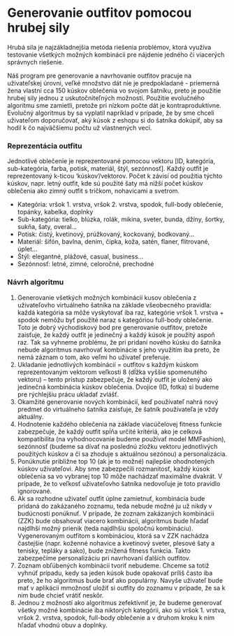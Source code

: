 # Generovanie outfitov pomocou hrubej sily #

Hrubá sila je najzákladnejšia metóda riešenia problémov, ktorá využíva testovanie všetkých možných kombinácii pre nájdenie jedného či viacerých správnych riešenie. 

Náš program pre generovanie a navrhovanie outfitov pracuje na uživateľskej úrovni, veľké množstvo dát nie je predpokladané - priemerná žena vlastní cca 150 kúskov oblečenia vo svojom šatníku, preto je použitie hrubej sily jednou z uskutočniteľných možností. Použitie evolučného algoritmu sme zamietli, pretože pri nízkom počte dát je kontraproduktívne. Evolučný algoritmus by sa vyplatil napríklad v prípade, že by sme chceli uživateľom doporučovať, aký kúsok z eshopu si do šatníka dokúpiť, aby sa hodil k čo najväčšiemu počtu už vlastnených vecí. 

### Reprezentácia outfitu ###
Jednotlivé oblečenie je reprezentované pomocou vektoru [ID, kategória, sub-kategória, farba, potisk, materiál, štýl, sezónnosť]. 
Každý outfit je reprezentovaný k-ticou ‘kúskov’/vektorov. Počet k závisí od použitia týchto kúskov, napr. letný outfit, kde sú použité šaty má nižší počet kúskov oblečenia ako zimný outfit s tričkom, nohavicami a svetrom.
- Kategória: vršok 1. vrstva, vršok 2. vrstva, spodok, full-body oblečenie, topánky, kabelka, doplnky
- Sub-kategória: tielko, blúzka, rolák, mikina, sveter, bunda, džíny, šortky, sukňa, šaty, overal…
- Potisk: čistý, kvetinový, prúžkovaný, kockovaný, bodkovaný…
- Materiál: šifón, bavlna, denim, čipka, koža, satén, flaner, flitrované, úplet…
- Štýl: elegantné, plážové, casual, business…
- Sezónnosť: letné, zimné, celoročné, prechodné

### Návrh algoritmu ###
1. Generovanie všetkých možných kombinácií kusov oblečenia z uživateľovho virtuálneho šatníka na základe všeobecného pravidla: každá kategória sa môže vyskytovať iba raz, kategórie vršok 1. vrstva + spodok nemôžu byť použité naraz s kategóriou full-body oblečenie.
Toto je dobrý východiskový bod pre generovanie outfitov, pretože zaisťuje, že každý outfit je jedinečný a každý kúsok je použitý aspoň raz. 
Tak sa vyhneme problému, že pri pridaní nového kúsku do šatníka nebude algoritmus navrhovať kombinácie s jeho využitím iba preto, že nemá záznam o tom, ako veľmi ho uživateľ preferuje.
2. Ukladanie jednotlivých kombinácií = outfitov s každým kúskom reprezentovaným vektorom veľkosti 8 (dĺžka vyššie spomenutého vektoru) – tento prístup zabezpečuje, že každý outfit je uložený ako jedinečná kombinácia kúskov oblečenia. Dvojice (ID, fotka) si budeme pre rýchlejšiu prácu ukladať zvlášť. 
3. Okamžité generovanie nových kombinácií, keď používateľ nahrá nový predmet do virtuálneho šatníka zaisťuje, že šatník používateľa je vždy aktuálny.
4. Hodnotenie každého oblečenia na základe viacúčelovej fitness funkcie zabezpečuje, že každý outfit spĺňa určité kritériá, ako je celková kompatibilita (na vyhodnocovanie budeme používať model MMFashion), sezónnosť (budeme sa dívať na poslednú zložku vektoru jednotlivých použitých kúskov a či sa zhoduje s aktuálnou sezónou) a personalizácia.
5. Ponúknutie približne top 10 (ak je to možné) najlepšie ohodnotených kúskov uživateľovi. Aby sme zabezpečili rozmanitosť, každý kúsok oblečenia sa vo vybranej top 10 môže nachádzať maximálne dvakrát. V prípade, že to veľkosť uživateľovho šatníka nedovoľuje je toto pravidlo ignorované. 
6. Ak sa rozhodne uživateľ outfit úplne zamietnuť, kombinácia bude pridaná do zakázaného zoznamu, teda nebude možné ju už nikdy v budúcnosti ponúknuť. V prípade, že zoznam zakázaných kombinácii (ZZK) bude obsahovať viacero kombinácii, algoritmus bude hľadať najdlhší možný prienik (teda najdlhšiu spoločnú kombináciu). Vygenerovaným outfitom s kombináciou, ktorá sa v ZZK nachádza častejšie (napr. koženné nohavice a kvetinový sveter, plesové šaty a tenisky, tepláky a sako), bude znížená fitness funkcia. Takto zabezpečíme personalizáciu pri navrhovaní ďalších outfitov.
7. Zoznam obľúbených kombinácii tvoriť nebudeme. Chceme sa totiž vyhnúť prípadu, kedy sa jeden kúsok bude opakovať príliš často iba preto, že ho algoritmus bude brať ako populárny. Navyše uživateľ bude mať v aplikácii mmožnosť uložiť si outfity do zoznamu v prípade, že sa k nim bude chcieť vrátiť neskôr.
8. Jednou z možností ako algoritmus zefektívniť je, že budeme generovať všetky možné kombinácie iba niktorých kategórii, ako sú vršok 1. vrstva, vršok 2. vrstva, spodok, full-body oblečenie a v druhom kroku k nim hľadať vhodnú obuv a doplnky. 
